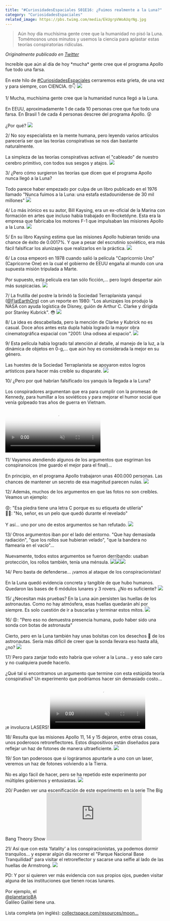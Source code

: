 ```yaml
---
title: "#CuriosidadesEspaciales S01E16: ¿Fuimos realmente a la Luna?"
category: "CuriosidadesEspaciales"
related_image: https://pbs.twimg.com/media/EkUgrpVWoAUqrNg.jpg
---
```

> Aún hoy día muchísima gente cree que la humanidad no pisó la Luna. Tomémosnos unos minutos y usemos la ciencia para aplastar estas teorías conspiratorias ridículas.

*Originalmente publicado en [Twitter](https://twitter.com/guidodecaso/status/1316494406405545985)*

<div class="card-tweets" dir="auto">
    <p>Increíble que aún al día de hoy *mucha* gente cree que el programa Apollo fue todo una farsa.<br />
<br />
En este hilo de <a class="entity-hashtag" href="/hashtag/CuriosidadesEspaciales">#CuriosidadesEspaciales</a> cerraremos esta grieta, de una vez y para siempre, con CIENCIA. 🤓👇 <span class="entity-image"><a href="https://pbs.twimg.com/media/EkUgrpVWoAUqrNg.jpg" target="_blank"><img src="https://pbs.twimg.com/media/EkUgrpVWoAUqrNg.jpg"></a></span></p>
    <p><span class="nop nop-start">1/ </span> Mucha, muchísima gente cree que la humanidad nunca llegó a la Luna. <br />
<br />
En EEUU, aproximadamente 1 de cada 10 personas cree que fue todo una farsa. En Brasil 1 de cada 4 personas descree del programa Apollo. 😲<br />
<br />
¿Por qué? <span class="entity-image"><a href="https://pbs.twimg.com/media/EkUgsHvWAAAxDAZ.jpg" target="_blank"><img src="https://pbs.twimg.com/media/EkUgsHvWAAAxDAZ.jpg"></a></span></p>
    <p><span class="nop nop-start">2/ </span> No soy especialista en la mente humana, pero leyendo varios artículos parecería ser que las teorías conspirativas se nos dan bastante naturalmente.<br />
<br />
La simpleza de las teorías conspirativas activan el "cableado" de nuestro cerebro primitivo, con todos sus sesgos y atajos. <span class="entity-image"><a href="https://pbs.twimg.com/media/EkUgspfXYAAkCwk.png" target="_blank"><img src="https://pbs.twimg.com/media/EkUgspfXYAAkCwk.png"></a></span></p>
    <p><span class="nop nop-start">3/ </span> ¿Pero cómo surgieron las teorías que dicen que el programa Apollo nunca llegó a la Luna?<br />
<br />
Todo parece haber empezado por culpa de un libro publicado en el 1976 llamado "Nunca fuimos a la Luna: una estafa estadounidense de 30 mil millones" <span class="entity-image"><a href="https://pbs.twimg.com/media/EkUgtMNX0AQIdrl.png" target="_blank"><img src="https://pbs.twimg.com/media/EkUgtMNX0AQIdrl.png"></a></span></p>
    <p><span class="nop nop-start">4/ </span> Lo más irónico es su autor, Bill Kaysing, era un ex-oficial de la Marina con formación en artes que incluso había trabajado en Rocketdyne. Esta era la empresa que fabricaba los motores F-1 que impulsaban las misiones Apollo a la Luna. <span class="entity-image"><a href="https://pbs.twimg.com/media/EkUgtsZXkAE7zmO.jpg" target="_blank"><img src="https://pbs.twimg.com/media/EkUgtsZXkAE7zmO.jpg"></a></span></p>
    <p><span class="nop nop-start">5/ </span> En su libro Kaysing estima que las misiones Apollo hubieran tenido una chance de éxito de 0.0017%. Y que a pesar del escrutinio soviético, era más fácil falsificar los alunizajes que realizarlos en la práctica. <span class="entity-image"><a href="https://pbs.twimg.com/media/EkUguL4XgAETRNS.png" target="_blank"><img src="https://pbs.twimg.com/media/EkUguL4XgAETRNS.png"></a></span></p>
    <p><span class="nop nop-start">6/ </span> La cosa empeoró en 1978 cuando salió la película "Capricornio Uno" (Capricorne One) en la cual el gobierno de EEUU engaña al mundo con una supuesta misión tripulada a Marte.<br />
<br />
Por supuesto, esta película era tan sólo ficción,... pero logró despertar aún más suspicacias. <span class="entity-image"><a href="https://pbs.twimg.com/media/EkUguvVWkAIp11g.jpg" target="_blank"><img src="https://pbs.twimg.com/media/EkUguvVWkAIp11g.jpg"></a></span></p>
    <p><span class="nop nop-start">7/ </span> La frutilla del postre la brindó la Sociedad Terraplanista yanqui (<a class="entity-mention" href="https://twitter.com/FlatEarthOrg">@FlatEarthOrg</a>) con un reporte en 1980: "Los alunizajes los produjo la NASA con ayuda logística de Disney, guión de Arthur C. Clarke y dirigida por Stanley Kubrick". 😳 <span class="entity-image"><a href="https://pbs.twimg.com/media/EkUgvK0X0AAmQZz.png" target="_blank"><img src="https://pbs.twimg.com/media/EkUgvK0X0AAmQZz.png"></a></span></p>
    <p><span class="nop nop-start">8/ </span> La idea es descabellada, pero la mención de Clarke y Kubrick no es casual. Doce años antes esta dupla había logrado la mayor obra cinematográfica espacial con "2001: Una odisea al espacio". <span class="entity-image"><a href="https://pbs.twimg.com/media/EkUgvlvXcAEz50d.jpg" target="_blank"><img src="https://pbs.twimg.com/media/EkUgvlvXcAEz50d.jpg"></a></span></p>
    <p><span class="nop nop-start">9/ </span> Esta película había logrado tal atención al detalle, al manejo de la luz, a la dinámica de objetos en 0-g,... que aún hoy es considerada la mejor en su género.<br />
<br />
Las huestes de la Sociedad Terraplanista se apoyaron estos logros artísticos para hacer más creíble su disparate. <span class="entity-image"><a href="https://pbs.twimg.com/media/EkUgwB7WkAEADpV.jpg" target="_blank"><img src="https://pbs.twimg.com/media/EkUgwB7WkAEADpV.jpg"></a></span></p>
    <p><span class="nop nop-start">10/ </span> ¿Pero por qué habrían falsificado los yanquis la llegada a la Luna? <br />
<br />
Los conspiradores argumentan que era para cumplir con la promesas de Kennedy, para humillar a los soviéticos y para mejorar el humor social que venía golpeado tras años de guerra en Vietnam. <span class="entity-video"><video autoplay muted loop controls poster="https://pbs.twimg.com/ext_tw_video_thumb/1316494482649559042/pu/img/xPLyuLRAZ5A6jxz7.jpg"><source src="https://video.twimg.com/ext_tw_video/1316494482649559042/pu/pl/g5quH0l-2zVrMXCS.m3u8?tag=10" type="application/x-mpegURL"><br />
<source src="https://video.twimg.com/ext_tw_video/1316494482649559042/pu/vid/498x212/jnM5tVjOMMPvywKA.mp4?tag=10" type="video/mp4"><img alt="Video Poster" src="https://pbs.twimg.com/ext_tw_video_thumb/1316494482649559042/pu/img/xPLyuLRAZ5A6jxz7.jpg"></video></span></p>
    <p><span class="nop nop-start">11/ </span> Vayamos atendiendo algunos de los argumentos que esgriman los conspiranoicos (me guardo el mejor para el final)...<br />
<br />
En principio, en el programa Apollo trabajaron unas 400.000 personas. Las chances de mantener un secreto de esa magnitud parecen nulas. <span class="entity-image"><a href="https://pbs.twimg.com/media/EkUgxIUXkAUTb94.png" target="_blank"><img src="https://pbs.twimg.com/media/EkUgxIUXkAUTb94.png"></a></span></p>
    <p><span class="nop nop-start">12/ </span> Además, muchos de los argumentos en que las fotos no son creíbles. Veamos un ejemplo: <br />
<br />
😡: "Esa piedra tiene una letra C porque es su etiqueta de utilería"<br />
👩‍🔬: "No, señor, es un pelo que quedó durante el revelado"<br />
<br />
Y así... uno por uno de estos argumentos se han refutado. <span class="entity-image"><a href="https://pbs.twimg.com/media/EkUgxnRX0AYKLxN.png" target="_blank"><img src="https://pbs.twimg.com/media/EkUgxnRX0AYKLxN.png"></a></span></p>
    <p><span class="nop nop-start">13/ </span> Otros argumentos iban por el lado del entorno. "Que hay demasiada radiación", "que los rollos sue hubieran velado", "que la bandera no flamearía en el vacío"...<br />
<br />
Nuevamente, todos estos argumentos se fueron derribando: usaban protección, los rollos también, tenía una ménsula. <span class="row justify-content-center entity-multiple-3"><span class="col-md-6"><span class="entity-image"><a href="https://pbs.twimg.com/media/EkUgyC3WAAInUuq.jpg" target="_blank"><img src="https://pbs.twimg.com/media/EkUgyC3WAAInUuq.jpg"></a></span></span><span class="col-md-6"><span class="entity-image"><a href="https://pbs.twimg.com/media/EkUgyEOWkAElDzO.jpg" target="_blank"><img src="https://pbs.twimg.com/media/EkUgyEOWkAElDzO.jpg"></a></span></span><span class="col-md-6"><span class="entity-image"><a href="https://pbs.twimg.com/media/EkUgyF1WkAEeCq5.png" target="_blank"><img src="https://pbs.twimg.com/media/EkUgyF1WkAEeCq5.png"></a></span></span></span></p>
    <p><span class="nop nop-start">14/ </span> Pero basta de defenderse... ¡vamos al ataque de los conspiracionistas!<br />
<br />
En la Luna quedó evidencia concreta y tangible de que hubo humanos. Quedaron las bases de 6 módulos lunares y 3 rovers. ¿No es suficiente? <span class="entity-image"><a href="https://pbs.twimg.com/media/EkUgyl6WAAAcKlD.png" target="_blank"><img src="https://pbs.twimg.com/media/EkUgyl6WAAAcKlD.png"></a></span></p>
    <p><span class="nop nop-start">15/ </span> ¿Necesitan más pruebas? En la Luna aún persisten las huellas de los astronautas. Como no hay atmósfera, esas huellas quedarán ahí por siempre. Es solo cuestión de ir a buscarlas y terminar estos mitos. <span class="entity-image"><a href="https://pbs.twimg.com/media/EkUgzD4WkAM4Qzp.png" target="_blank"><img src="https://pbs.twimg.com/media/EkUgzD4WkAM4Qzp.png"></a></span></p>
    <p><span class="nop nop-start">16/ </span> 😡: "Pero eso no demuestra presencia humana, pudo haber sido una sonda con botas de astronauta"<br />
<br />
Cierto, pero en la Luna también hay unas bolsitas con los desechos 💩 de los astronautas. Sería más difícil de creer que la sonda llevara eso hasta allá, ¿no? <span class="entity-image"><a href="https://pbs.twimg.com/media/EkUgztuWkAUt2-O.jpg" target="_blank"><img src="https://pbs.twimg.com/media/EkUgztuWkAUt2-O.jpg"></a></span></p>
    <p><span class="nop nop-start">17/ </span> Pero para zanjar todo esto habría que volver a la Luna... y eso sale caro y no cualquiera puede hacerlo.<br />
<br />
¿Qué tal si encontramos un argumento que termine con esta estúpida teoría conspirativa? Un experimento que podríamos hacer sin demasiado costo... ¡e involucra LASERS! <span class="entity-video"><video autoplay muted loop controls poster="https://pbs.twimg.com/ext_tw_video_thumb/1316494547497746441/pu/img/Uvq-wL-ZKxu4aeZQ.jpg"><source src="https://video.twimg.com/ext_tw_video/1316494547497746441/pu/vid/498x262/Sc3VoHG39W4XYpPF.mp4?tag=10" type="video/mp4"><br />
<source src="https://video.twimg.com/ext_tw_video/1316494547497746441/pu/pl/Fw7Q44wDs-eP9_SW.m3u8?tag=10" type="application/x-mpegURL"><img alt="Video Poster" src="https://pbs.twimg.com/ext_tw_video_thumb/1316494547497746441/pu/img/Uvq-wL-ZKxu4aeZQ.jpg"></video></span></p>
    <p><span class="nop nop-start">18/ </span> Resulta que las misiones Apollo 11, 14 y 15 dejaron, entre otras cosas, unos poderosos retroreflectores. Estos dispositivos están diseñados para reflejar un haz de fotones de manera ultraeficiente. <span class="entity-image"><a href="https://pbs.twimg.com/media/EkUg05CXkAER3IX.jpg" target="_blank"><img src="https://pbs.twimg.com/media/EkUg05CXkAER3IX.jpg"></a></span></p>
    <p><span class="nop nop-start">19/ </span> Son tan poderosos que si lográramos apuntarle a uno con un laser, veremos un haz de fotones volviendo a la Tierra.<br />
<br />
No es algo fácil de hacer, pero se ha repetido este experimento por múltiples gobiernos y entusiastas. <span class="entity-image"><a href="https://pbs.twimg.com/media/EkUg1qaXcAAS0T7.jpg" target="_blank"><img src="https://pbs.twimg.com/media/EkUg1qaXcAAS0T7.jpg"></a></span></p>
    <p><span class="nop nop-start">20/ </span> Pueden ver una escenificación de este experimento en la serie The Big Bang Theory Show <span class="entity-embed"><iframe class="youtube-player keep-ratio-4-3" src="https://www.youtube.com/embed/-e5CtbbZL-k" frameborder="0" allowFullScreen></iframe></span></p>
    <p><span class="nop nop-start">21/ </span> Así que con esta 'fatality' a los conspiracionistas, ya podemos dormir tranquilos... y esperar algún día recorrer el "Parque Nacional Base Tranquilidad" para visitar el retroreflector y sacarse una selfie al lado de las huellas de Armstrong. <span class="entity-image"><a href="https://pbs.twimg.com/media/EkUg2MSWkAEi0DC.png" target="_blank"><img src="https://pbs.twimg.com/media/EkUg2MSWkAEi0DC.png"></a></span></p>
    <p>PD: Y por si quieren ver más evidencia con sus propios ojos, pueden visitar alguna de las instituciones que tienen rocas lunares.<br />
<br />
Por ejemplo, el <br />
<a class="entity-mention" href="https://twitter.com/planetarioBA">@planetarioBA</a><br />
 Galileo Galilei tiene una.<br />
<br />
Lista completa (en inglés): <a class="entity-url" data-preview="true" href="http://www.collectspace.com/resources/moonrocks_apollo11.html">collectspace.com/resources/moon…</a></p>
    <p><a class="entity-mention entity-mention-first" href="https://twitter.com/threadreaderapp"></a></p>
</div>

